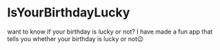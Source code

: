 # IsYourBirthdayLucky
want to know if your birthday is lucky or not? I have made a fun app that tells you whether your birthday is lucky or not😉 

